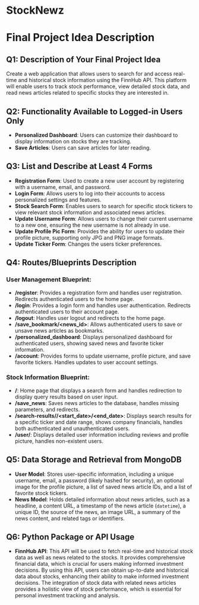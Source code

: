 # StockNewz

# Final Project Idea Description

## Q1: Description of Your Final Project Idea
Create a web application that allows users to search for and access real-time and historical stock information using the FinnHub API. This platform will enable users to track stock performance, view detailed stock data, and read news articles related to specific stocks they are interested in.

## Q2: Functionality Available to Logged-in Users Only
- **Personalized Dashboard**: Users can customize their dashboard to display information on stocks they are tracking.
- **Save Articles**: Users can save articles for later reading.

## Q3: List and Describe at Least 4 Forms
- **Registration Form**: Used to create a new user account by registering with a username, email, and password.
- **Login Form**: Allows users to log into their accounts to access personalized settings and features.
- **Stock Search Form**: Enables users to search for specific stock tickers to view relevant stock information and associated news articles.
- **Update Username Form**: Allows users to change their current username to a new one, ensuring the new username is not already in use.
- **Update Profile Pic Form**: Provides the ability for users to update their profile picture, supporting only JPG and PNG image formats.
- **Update Ticker Form**: Changes the users ticker preferences.

## Q4: Routes/Blueprints Description

### User Management Blueprint:
- **/register**: Provides a registration form and handles user registration. Redirects authenticated users to the home page.
- **/login**: Provides a login form and handles user authentication. Redirects authenticated users to their account page.
- **/logout**: Handles user logout and redirects to the home page.
- **/save_bookmark/<news_id>**: Allows authenticated users to save or unsave news articles as bookmarks.
- **/personalized_dashboard**: Displays personalized dashboard for authenticated users, showing saved news and favorite ticker information.
- **/account**: Provides forms to update username, profile picture, and save favorite tickers. Handles updates to user account settings.

### Stock Information Blueprint:
- **/**: Home page that displays a search form and handles redirection to display query results based on user input.
- **/save_news**: Saves news articles to the database, handles missing parameters, and redirects.
- **/search-results/<ticker>/<start_date>/<end_date>**: Displays search results for a specific ticker and date range, shows company financials, handles both authenticated and unauthenticated users.
- **/user/<username>**: Displays detailed user information including reviews and profile picture, handles non-existent users.


## Q5: Data Storage and Retrieval from MongoDB
- **User Model**: Stores user-specific information, including a unique username, email, a password (likely hashed for security), an optional image for the profile picture, a list of saved news article IDs, and a list of favorite stock tickers.
- **News Model**: Holds detailed information about news articles, such as a headline, a content URL, a timestamp of the news article (`datetime`), a unique ID, the source of the news, an image URL, a summary of the news content, and related tags or identifiers.

## Q6: Python Package or API Usage
- **FinnHub API**: This API will be used to fetch real-time and historical stock data as well as news related to the stocks. It provides comprehensive financial data, which is crucial for users making informed investment decisions. By using this API, users can obtain up-to-date and historical data about stocks, enhancing their ability to make informed investment decisions. The integration of stock data with related news articles provides a holistic view of stock performance, which is essential for personal investment tracking and analysis.
